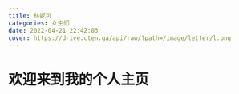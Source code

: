 ```yaml
---
title: 林妮可
categories: 女生们
date: 2022-04-21 22:42:03
cover: https://drive.cten.ga/api/raw/?path=/image/letter/l.png
---
```

# 欢迎来到我的个人主页